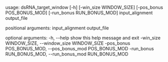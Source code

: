usage: dsRNA_target_window [-h] [-win_size WINDOW_SIZE]
                           [-pos_bonus POS_BONUS_MOD]
                           [-run_bonus RUN_BONUS_MOD]
                           input_alignment output_file

positional arguments:
  input_alignment
  output_file

optional arguments:
  -h, --help            show this help message and exit
  -win_size WINDOW_SIZE, --window_size WINDOW_SIZE
  -pos_bonus POS_BONUS_MOD, --pos_bonus_mod POS_BONUS_MOD
  -run_bonus RUN_BONUS_MOD, --run_bonus_mod RUN_BONUS_MOD


